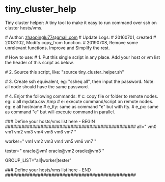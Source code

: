 # tiny_cluster_help
Tiny cluster helper: A tiny tool to make it easy to run command over ssh on cluster hosts/vms.


\# Author: zhaopinglu77@gmail.com
\# Update Logs:
\# 20160701, created
\# 20181102, Modify copy_from function.
\# 20190708, Remove some unrelevant functions. Improve and Simplify the rest.

\# How to use:
\# 1. Put this single script in any place. Add your host or vm list the header of this script as below. 

\# 2. Source this script, like: "source tiny_cluster_helper.sh"

\# 3. Create ssh equivalent, eg: "ssheq all", then input the password. Note: all node should have the same password.

\# 4. Enjor the following commands:
\#       c: copy file or folder to remote nodes.         eg: c all mydata.csv /tmp
\#       e: execute command/script on remote nodes.      eg: e all hostname
\#       e_tty: same as command "e" but with tty. 
\#       e_px: same as command "e" but will execute command in parallel. 

\### Define your hosts/vms list here - BEGIN ################################################
all="
vm0
vm1
vm2
vm3
vm4
vm5
vm6
vm7
"

worker="
vm1
vm2
vm3
vm4
vm5
vm6
vm7
"

tester="
oracle@vm1
oracle@vm2
oracle@vm3
"

GROUP_LIST="all|worker|tester"

\### Define your hosts/vms list here - END ################################################
